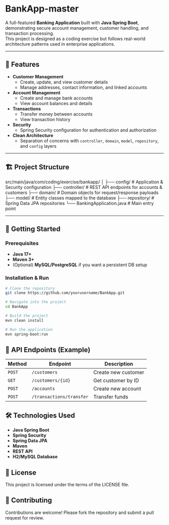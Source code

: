 # BankApp-master

A full-featured **Banking Application** built with **Java Spring Boot**, demonstrating secure account management, customer handling, and transaction processing.  
This project is designed as a coding exercise but follows real-world architecture patterns used in enterprise applications.

---

## 📌 Features
- **Customer Management**  
  - Create, update, and view customer details  
  - Manage addresses, contact information, and linked accounts
- **Account Management**  
  - Create and manage bank accounts  
  - View account balances and details
- **Transactions**  
  - Transfer money between accounts  
  - View transaction history
- **Security**  
  - Spring Security configuration for authentication and authorization
- **Clean Architecture**  
  - Separation of concerns with `controller`, `domain`, `model`, `repository`, and `config` layers

---

## 🏗 Project Structure
src/main/java/com/coding/exercise/bankapp/
│
├── config/ # Application & Security configuration
├── controller/ # REST API endpoints for accounts & customers
├── domain/ # Domain objects for request/response payloads
├── model/ # Entity classes mapped to the database
├── repository/ # Spring Data JPA repositories
└── BankingApplication.java # Main entry point


---

## 🚀 Getting Started

### Prerequisites
- **Java 17+**
- **Maven 3+**
- (Optional) **MySQL/PostgreSQL** if you want a persistent DB setup

### Installation & Run
```bash
# Clone the repository
git clone https://github.com/yourusername/BankApp.git
```
```bash
# Navigate into the project
cd BankApp
```
```bash
# Build the project
mvn clean install
```
```bash
# Run the application
mvn spring-boot:run
```

## 🔗 API Endpoints (Example)
| Method | Endpoint                 | Description         |
| ------ | ------------------------ | ------------------- |
| `POST` | `/customers`             | Create new customer |
| `GET`  | `/customers/{id}`        | Get customer by ID  |
| `POST` | `/accounts`              | Create new account  |
| `POST` | `/transactions/transfer` | Transfer funds      |


## 🛠 Technologies Used

- **Java Spring Boot**
- **Spring Security**
- **Spring Data JPA**
- **Maven**
- **REST API**
- **H2/MySQL Database**

## 📄 License
This project is licensed under the terms of the LICENSE file.

## 🤝 Contributing
Contributions are welcome!
Please fork the repository and submit a pull request for review.


